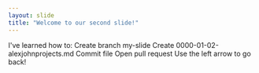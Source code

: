 ```yaml
---
layout: slide
title: "Welcome to our second slide!"
---
```

I've learned how to:
Create branch my-slide
Create 0000-01-02-alexjohnprojects.md
Commit file
Open pull request
Use the left arrow to go back!
